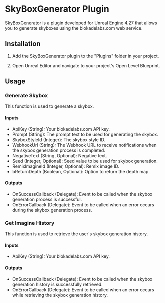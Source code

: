 # SkyBoxGenerator Plugin

SkyBoxGenerator is a plugin developed for Unreal Engine 4.27 that allows you to generate skyboxes using the blokadelabs.com web service.

## Installation

1. Add the SkyBoxGenerator plugin to the "Plugins" folder in your project.

2. Open Unreal Editor and navigate to your project's Open Level Blueprint.

## Usage

### Generate Skybox

This function is used to generate a skybox.

#### Inputs

- ApiKey (String): Your blokadelabs.com API key.
- Prompt (String): The prompt text to be used for generating the skybox.
- SkyboxStyleId (Integer): The skybox style ID.
- WebhookUrl (String): The Webhook URL to receive notifications when the skybox generation process is completed.
- NegativeText (String, Optional): Negative text.
- Seed (Integer, Optional): Seed value to be used for skybox generation.
- RemixImagineId (Integer, Optional): Remix image ID.
- bReturnDepth (Boolean, Optional): Option to return the depth map.

#### Outputs

- OnSuccessCallback (Delegate): Event to be called when the skybox generation process is successful.
- OnErrorCallback (Delegate): Event to be called when an error occurs during the skybox generation process.

### Get Imagine History

This function is used to retrieve the user's skybox generation history.

#### Inputs

- ApiKey (String): Your blokadelabs.com API key.

#### Outputs

- OnSuccessCallback (Delegate): Event to be called when the skybox generation history is successfully retrieved.
- OnErrorCallback (Delegate): Event to be called when an error occurs while retrieving the skybox generation history.
